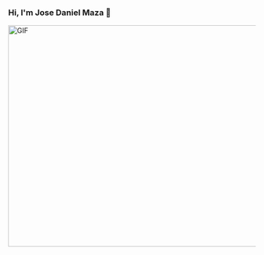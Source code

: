 ### Hi, I'm Jose Daniel Maza 👋


<a  href="https://github.com/josedmaza">
  <img align="right" alt="GIF" src="https://github.com/SP-XD/SP-XD/blob/main/images/dev-working.gif?raw=true" width="550" height="450"/> 
</a>  
<!--
**josedmaza/josedmaza** is a ✨ _special_ ✨ repository because its `README.md` (this file) appears on your GitHub profile.

Here are some ideas to get you started:

- 🔭 I’m currently working on ...
- 🌱 I’m currently learning ...
- 👯 I’m looking to collaborate on ...
- 🤔 I’m looking for help with ...
- 💬 Ask me about ...
- 📫 How to reach me: ...
- 😄 Pronouns: ...
- ⚡ Fun fact: ...
-->
